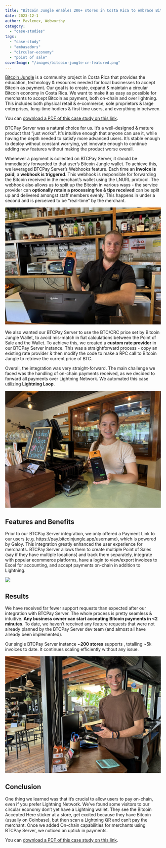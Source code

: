 ```yaml
---
title: "Bitcoin Jungle enables 200+ stores in Costa Rica to embrace Bitcoin"
date: 2023-12-1
author: Pavlenex, Webworthy
category:
  - "case-studies"
tags:
  - "case-study"
  - "ambasadors"
  - "circular-economy"
  - "point of sale"
coverImage: "/images/bitcoin-jungle-cr-featured.png"
---
```


[Bitcoin Jungle](https://www.bitcoinjungle.app/) is a community project in Costa Rica that provides the education, technology & resources needed for local businesses to accept Bitcoin as payment. Our goal is to create, expand & maintain a circular Bitcoin economy in Costa Rica. We want to make it as easy as possible for merchants to accept Bitcoin as payment, both on-chain and over lightning. This includes both physical retail & e-commerce, sole proprietors & large enterprises, long-time hodlers & first time users, and everything in between.

You can [download a PDF of this case study on this link](https://btcpayserver.org/case-studies/BitcoinJungleCR2023.pdf).

BTCPay Server was a natural choice for us. It’s a well-designed & mature product that “just works”. It’s intuitive enough that anyone can use it, while having the depth needed to satisfy more advanced users. It’s stable enough to deploy without constant worrying, yet innovate enough to continue adding new features without making the product worse overall.

Whenever a payment is collected on BTCPay Server, it should be immediately forwarded to that user’s Bitcoin Jungle wallet. To achieve this, we leveraged BTCPay Server’s Webhooks feature. Each time an **invoice is paid**, a **webhook is triggered**. This webhook is responsible for forwarding the Bitcoin received in the merchant’s wallet using the LNURL protocol. The webhook also allows us to split up the Bitcoin in various ways - the service provider can **optionally retain a processing fee & tips received** can be split up and delivered amongst staff members evenly. This happens in under a second and is perceived to be “real-time” by the merchant.

![](/images/BitcoinJunglecr1.jpg)

We also wanted our BTCPay Server to use the BTC/CRC price set by Bitcoin Jungle Wallet, to avoid mis-match in fiat calculations between the Point of Sale and the Wallet. To achieve this, we created a **custom rate provider** in our BTCPay Server instance. This was a straightforward process - copy an existing rate provider & then modify the code to make a RPC call to Bitcoin Jungle to retrieve the current price of BTC.

Overall, the integration was very straight-forward. The main challenge we faced was the handling of on-chain payments received, as we decided to forward all payments over Lightning Network. We automated this case utilizing **Lightning Loop**.

![](/images/BitcoinJunglecr2.jpg)

## Features and Benefits

Prior to our BTCPay Server integration, we only offered a Payment Link to our users (e.g. https://pay.bitcoinjungle.app/username), which is powered by Galoy.
This integration greatly enhanced the user experience for merchants. BTCPay Server allows them to create multiple Point of Sales (say if they have multiple locations) and track them separately, integrate with popular ecommerce platforms, have a login to view/export invoices to Excel for accounting, and accept payments on-chain in addition to Lightning.

![](/images/BitcoinJunglecr3.jpg)

## Results

We have received far fewer support requests than expected after our integration with BTCPay Server. The whole process is pretty seamless & intuitive. **Any business owner can start accepting Bitcoin payments in <2 minutes**. To date, we haven’t received any feature requests that were not already planned by the BTCPay Server dev team (and almost all have already been implemented).

Our single BTCPay Server instance ~**200 stores** supports , totalling ~5k invoices to date. It continues scaling efficiently without any issue.

![](/images/BitcoinJunglecr4.jpg)

## Conclusion

One thing we learned was that it’s crucial to allow users to pay on-chain, even if you prefer Lightning Network. We’ve found some visitors to our circular economy don’t yet have a Lightning wallet. They see the Bitcoin Accepted Here sticker at a store, get excited because they have Bitcoin (usually on Coinbase), but then scan a Lightning QR and can’t pay the merchant. Once we added On-chain capabilities for merchants using BTCPay Server, we noticed an uptick in payments.

You can [download a PDF of this case study on this link](https://btcpayserver.org/case-studies/BitcoinJungleCR2023.pdf).
